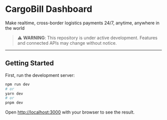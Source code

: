 # CargoBill Dashboard

Make realtime, cross-border logistics payments 24/7, anytime, anywhere in the world

> ⚠️ **WARNING**: This repository is under active development. Features and connected APIs may change without notice.

---

## Getting Started

First, run the development server:

```bash
npm run dev
# or
yarn dev
# or
pnpm dev
```

Open [http://localhost:3000](http://localhost:3000) with your browser to see the result.
